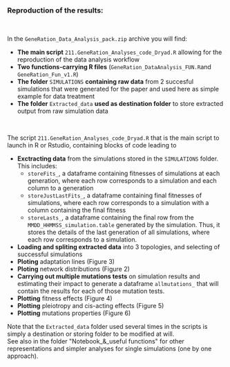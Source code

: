 ### Reproduction of the results:
</br>

In the `GeneRation_Data_Analysis_pack.zip` archive you will find: 
- **The main script** `211.GeneRation_Analyses_code_Dryad.R` allowing for the reproduction of the data analysis workflow
- **Two functions-carrying R files** (`GeneRation_DataAnalysis_FUN.R`and `GeneRation_Fun_v1.R`)
- **The folder** `SIMULATIONS` **containing raw data** from 2 succesful simulations that were generated for the paper and used here as simple example for data treatment
- **The folder** `Extracted_data` **used as destination folder** to store extracted output from raw simulation data
</br>

The script `211.GeneRation_Analyses_code_Dryad.R` that is the main script to launch in R or Rstudio, containing blocks of code leading to
- **Exctracting data** from the simulations stored in the `SIMULATIONS` folder. This includes:
  - `storeFits_`, a dataframe containing fitnesses of simulations at each generation, where each row corresponds to a simulation and each column to a generation
  - `storeJustLastFits_`, a dataframe containing final fitnesses of simulations, where each row corresponds to a simulation with a column containing the final fitness
  - `storeLasts_`, a dataframe containing the final row from the `MMDD_HHMMSS_simulation.table` generated by the simulation. Thus, it stores the details of the last generation of all simulations, where each row corresponds to a simulation.
- **Loading and spliting extracted data** into 3 topologies, and selecting of successful simulations
- **Ploting** adaptation lines (Figure 3)
- **Ploting** network distributions (Figure 2)
- **Carrying out multiple mutations tests** on simulation results and estimating their impact to generate a dataframe `allmutations_` that will contain the results for each of those mutation tests.
- **Plotting** fitness effects (Figure 4)
- **Plotting** pleiotropy and cis-acting effects (Figure 5)
- **Plotting** mutations properties (Figure 6)

Note that the `Extracted_data` folder used several times in the scripts is simply a destination or storing folder to be modified at will.</br>
See also in the folder "Notebook_&_useful functions" for other representations and simpler analyses for single simulations (one by one approach).
